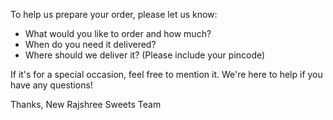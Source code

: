 To help us prepare your order, please let us know:

- What would you like to order and how much?
- When do you need it delivered?
- Where should we deliver it? (Please include your pincode)

If it's for a special occasion, feel free to mention it. We're here to help if you have any questions!

Thanks,
New Rajshree Sweets Team